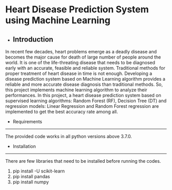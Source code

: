 # Heart Disease Prediction System using Machine Learning

* Introduction
  ------------

In recent few decades, heart problems emerge as a deadly disease and becomes the major cause for death of large number of people around the world. It is one of the life-threating disease that needs to be diagnosed early with an accurate, feasible and reliable system. Traditional methods for proper treatment of heart disease in time is not enough. Developing a disease prediction system based on Machine Learning algorithm provides a reliable and more accurate disease diagnosis than traditional methods.  So, this project implements machine learning algorithm to analyze their performances. In this project, a heart disease prediction system based on supervised learning algorithms: Random Forest (RF), Decision Tree (DT) and regression models: Linear Regression and Random Forest regression are implemented to get the best accuracy rate among all. 

 * Requirements
  ------------
The provided code works in all python versions above 3.7.0.

 * Installation
  ------------

There are few libraries that need to be installed before running the codes. 

1. pip install -U scikit-learn
2. pip install pandas
3. pip install numpy

